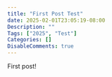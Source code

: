 ```yaml
---
title: "First Post Test"
date: 2025-02-01T23:05:19-08:00
Description: ""
Tags: ["2025", "Test"]
Categories: []
DisableComments: true
---
```


First post!

